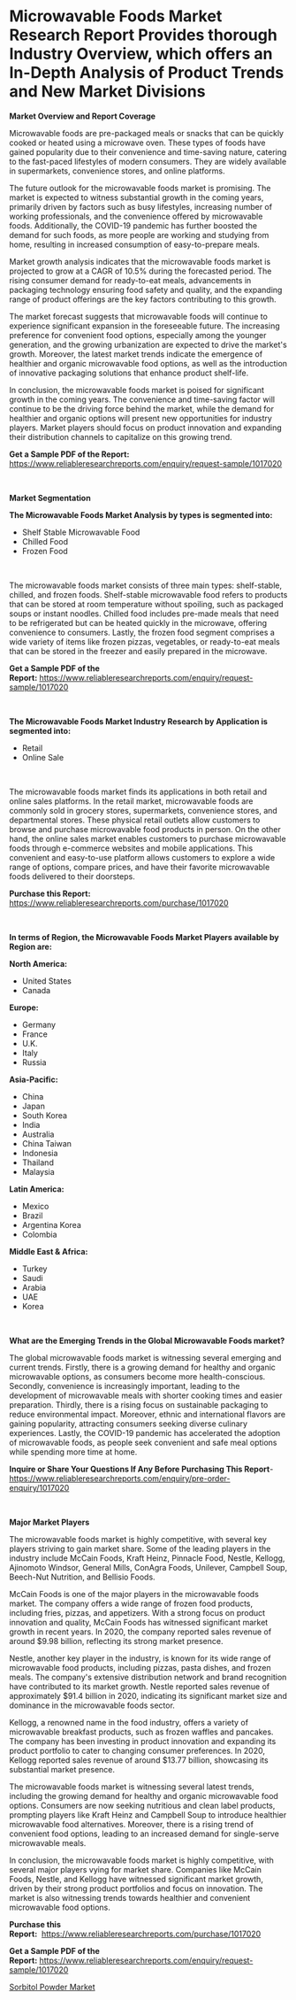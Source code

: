 <p><h1>Microwavable Foods Market Research Report Provides thorough Industry Overview, which offers an In-Depth Analysis of Product Trends and New Market Divisions</h1></p><p><strong>Market Overview and Report Coverage</strong></p>
<p><p>Microwavable foods are pre-packaged meals or snacks that can be quickly cooked or heated using a microwave oven. These types of foods have gained popularity due to their convenience and time-saving nature, catering to the fast-paced lifestyles of modern consumers. They are widely available in supermarkets, convenience stores, and online platforms.</p><p>The future outlook for the microwavable foods market is promising. The market is expected to witness substantial growth in the coming years, primarily driven by factors such as busy lifestyles, increasing number of working professionals, and the convenience offered by microwavable foods. Additionally, the COVID-19 pandemic has further boosted the demand for such foods, as more people are working and studying from home, resulting in increased consumption of easy-to-prepare meals.</p><p>Market growth analysis indicates that the microwavable foods market is projected to grow at a CAGR of 10.5% during the forecasted period. The rising consumer demand for ready-to-eat meals, advancements in packaging technology ensuring food safety and quality, and the expanding range of product offerings are the key factors contributing to this growth.</p><p>The market forecast suggests that microwavable foods will continue to experience significant expansion in the foreseeable future. The increasing preference for convenient food options, especially among the younger generation, and the growing urbanization are expected to drive the market's growth. Moreover, the latest market trends indicate the emergence of healthier and organic microwavable food options, as well as the introduction of innovative packaging solutions that enhance product shelf-life.</p><p>In conclusion, the microwavable foods market is poised for significant growth in the coming years. The convenience and time-saving factor will continue to be the driving force behind the market, while the demand for healthier and organic options will present new opportunities for industry players. Market players should focus on product innovation and expanding their distribution channels to capitalize on this growing trend.</p></p>
<p><strong>Get a Sample PDF of the Report:</strong> <a href="https://www.reliableresearchreports.com/enquiry/request-sample/1017020">https://www.reliableresearchreports.com/enquiry/request-sample/1017020</a></p>
<p>&nbsp;</p>
<p><strong>Market Segmentation</strong></p>
<p><strong>The Microwavable Foods Market Analysis by types is segmented into:</strong></p>
<p><ul><li>Shelf Stable Microwavable Food</li><li>Chilled Food</li><li>Frozen Food</li></ul></p>
<p>&nbsp;</p>
<p><p>The microwavable foods market consists of three main types: shelf-stable, chilled, and frozen foods. Shelf-stable microwavable food refers to products that can be stored at room temperature without spoiling, such as packaged soups or instant noodles. Chilled food includes pre-made meals that need to be refrigerated but can be heated quickly in the microwave, offering convenience to consumers. Lastly, the frozen food segment comprises a wide variety of items like frozen pizzas, vegetables, or ready-to-eat meals that can be stored in the freezer and easily prepared in the microwave.</p></p>
<p><strong>Get a Sample PDF of the Report:</strong>&nbsp;<a href="https://www.reliableresearchreports.com/enquiry/request-sample/1017020">https://www.reliableresearchreports.com/enquiry/request-sample/1017020</a></p>
<p>&nbsp;</p>
<p><strong>The Microwavable Foods Market Industry Research by Application is segmented into:</strong></p>
<p><ul><li>Retail</li><li>Online Sale</li></ul></p>
<p>&nbsp;</p>
<p><p>The microwavable foods market finds its applications in both retail and online sales platforms. In the retail market, microwavable foods are commonly sold in grocery stores, supermarkets, convenience stores, and departmental stores. These physical retail outlets allow customers to browse and purchase microwavable food products in person. On the other hand, the online sales market enables customers to purchase microwavable foods through e-commerce websites and mobile applications. This convenient and easy-to-use platform allows customers to explore a wide range of options, compare prices, and have their favorite microwavable foods delivered to their doorsteps.</p></p>
<p><strong>Purchase this Report:</strong>&nbsp; <a href="https://www.reliableresearchreports.com/purchase/1017020">https://www.reliableresearchreports.com/purchase/1017020</a></p>
<p>&nbsp;</p>
<p><strong>In terms of Region, the Microwavable Foods Market Players available by Region are:</strong></p>
<p>
    <p> <strong> North America: </strong>
        <ul>
            <li>United States</li>
            <li>Canada</li>
        </ul>
        </p> 
    <p> <strong> Europe: </strong>
        <ul>
            <li>Germany</li>
            <li>France</li>
            <li>U.K.</li>
            <li>Italy</li>
            <li>Russia</li>
        </ul>
        </p> 
    <p> <strong> Asia-Pacific: </strong>
        <ul>
            <li>China</li>
            <li>Japan</li>
            <li>South Korea</li>
            <li>India</li>
            <li>Australia</li>
            <li>China Taiwan</li>
            <li>Indonesia</li>
            <li>Thailand</li>
            <li>Malaysia</li>
        </ul>
        </p> 
    <p> <strong> Latin America: </strong>
        <ul>
            <li>Mexico</li>
            <li>Brazil</li>
            <li>Argentina Korea</li>
            <li>Colombia</li>
        </ul>
        </p> 
    <p> <strong> Middle East & Africa: </strong>
        <ul>
            <li>Turkey</li>
            <li>Saudi</li>
            <li>Arabia</li>
            <li>UAE</li>
            <li>Korea</li>
        </ul>
    </p>
    </p>
<p>&nbsp;</p>
<p><strong>What are the Emerging Trends in the Global Microwavable Foods market?</strong></p>
<p><p>The global microwavable foods market is witnessing several emerging and current trends. Firstly, there is a growing demand for healthy and organic microwavable options, as consumers become more health-conscious. Secondly, convenience is increasingly important, leading to the development of microwavable meals with shorter cooking times and easier preparation. Thirdly, there is a rising focus on sustainable packaging to reduce environmental impact. Moreover, ethnic and international flavors are gaining popularity, attracting consumers seeking diverse culinary experiences. Lastly, the COVID-19 pandemic has accelerated the adoption of microwavable foods, as people seek convenient and safe meal options while spending more time at home.</p></p>
<p><strong>Inquire or Share Your Questions If Any Before Purchasing This Report</strong>- <a href="https://www.reliableresearchreports.com/enquiry/pre-order-enquiry/1017020">https://www.reliableresearchreports.com/enquiry/pre-order-enquiry/1017020</a></p>
<p>&nbsp;</p>
<p><strong>Major Market Players</strong></p>
<p><p>The microwavable foods market is highly competitive, with several key players striving to gain market share. Some of the leading players in the industry include McCain Foods, Kraft Heinz, Pinnacle Food, Nestle, Kellogg, Ajinomoto Windsor, General Mills, ConAgra Foods, Unilever, Campbell Soup, Beech-Nut Nutrition, and Bellisio Foods.</p><p>McCain Foods is one of the major players in the microwavable foods market. The company offers a wide range of frozen food products, including fries, pizzas, and appetizers. With a strong focus on product innovation and quality, McCain Foods has witnessed significant market growth in recent years. In 2020, the company reported sales revenue of around $9.98 billion, reflecting its strong market presence.</p><p>Nestle, another key player in the industry, is known for its wide range of microwavable food products, including pizzas, pasta dishes, and frozen meals. The company's extensive distribution network and brand recognition have contributed to its market growth. Nestle reported sales revenue of approximately $91.4 billion in 2020, indicating its significant market size and dominance in the microwavable foods sector.</p><p>Kellogg, a renowned name in the food industry, offers a variety of microwavable breakfast products, such as frozen waffles and pancakes. The company has been investing in product innovation and expanding its product portfolio to cater to changing consumer preferences. In 2020, Kellogg reported sales revenue of around $13.77 billion, showcasing its substantial market presence.</p><p>The microwavable foods market is witnessing several latest trends, including the growing demand for healthy and organic microwavable food options. Consumers are now seeking nutritious and clean label products, prompting players like Kraft Heinz and Campbell Soup to introduce healthier microwavable food alternatives. Moreover, there is a rising trend of convenient food options, leading to an increased demand for single-serve microwavable meals.</p><p>In conclusion, the microwavable foods market is highly competitive, with several major players vying for market share. Companies like McCain Foods, Nestle, and Kellogg have witnessed significant market growth, driven by their strong product portfolios and focus on innovation. The market is also witnessing trends towards healthier and convenient microwavable food options.</p></p>
<p><strong>Purchase this Report:</strong>&nbsp;&nbsp;<a href="https://www.reliableresearchreports.com/purchase/1017020">https://www.reliableresearchreports.com/purchase/1017020</a></p>
<p></p>
<p><strong>Get a Sample PDF of the Report:</strong>&nbsp;<a href="https://www.reliableresearchreports.com/enquiry/request-sample/1017020">https://www.reliableresearchreports.com/enquiry/request-sample/1017020</a></p>
<p><p><a href="https://github.com/NorbertYates/Market-Research-Report-List-3/blob/main/sorbitol-powder-market.md">Sorbitol Powder Market</a></p></p>